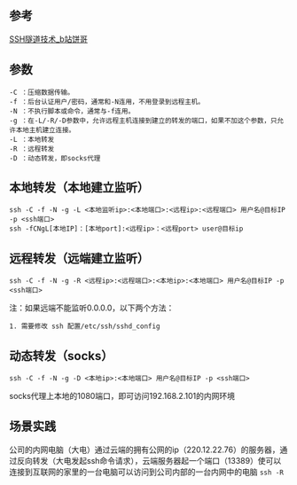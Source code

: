## 参考
[ SSH隧道技术_b站饼哥](https://www.bilibili.com/video/BV1F7411N7rQ/?spm_id_from=333.337.search-card.all.click&vd_source=b92112731015c20054034d26c9ad8a67)

## 参数
``` shell
-C ：压缩数据传输。
-f ：后台认证用户/密码，通常和-N连用，不用登录到远程主机。
-N ：不执行脚本或命令，通常与-f连用。
-g ：在-L/-R/-D参数中，允许远程主机连接到建立的转发的端口，如果不加这个参数，只允许本地主机建立连接。
-L ：本地转发
-R ：远程转发
-D ：动态转发，即socks代理
```

## 本地转发（本地建立监听）
``` shell
ssh -C -f -N -g -L <本地监听ip>:<本地端口>:<远程ip>:<远程端口> 用户名@目标IP -p <ssh端口>
ssh -fCNgL[本地IP]：[本地port]:<远程ip>：<远程port> user@目标ip
```

## 远程转发（远端建立监听）  
```shell
ssh -C -f -N -g -R <远程ip>:<远程端口>:<本地ip>:<本地端口> 用户名@目标IP -p <ssh端口>
```

注：如果远端不能监听0.0.0.0，以下两个方法：
```shell
1. 需要修改 ssh 配置/etc/ssh/sshd_config
```

## 动态转发（socks）
```shell
ssh -C -f -N -g -D <本地ip>:<本地端口> 用户名@目标IP -p <ssh端口>
```

socks代理上本地的1080端口，即可访问192.168.2.101的内网环境
## 场景实践
公司的内网电脑（大电）通过云端的拥有公网的ip（220.12.22.76）的服务器，通过反向转发（大电发起ssh命令请求），云端服务器起一个端口（13389）使可以连接到互联网的家里的一台电脑可以访问到公司内部的一台内网中的电脑
`ssh -R `